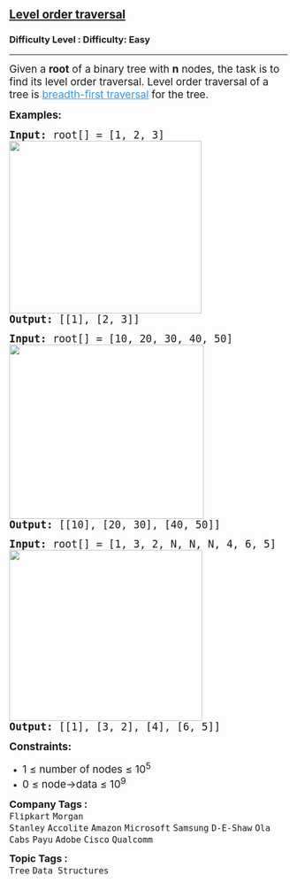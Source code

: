 <h2><a href="https://www.geeksforgeeks.org/problems/level-order-traversal/1?itm_source=geeksforgeeks&itm_medium=article&itm_campaign=practice_card">Level order traversal</a></h2><h3>Difficulty Level : Difficulty: Easy</h3><hr><div class="problems_problem_content__Xm_eO"><p><span style="font-size: 14pt;">Given a&nbsp;<strong>root</strong>&nbsp;of a binary tree with&nbsp;<strong>n</strong> nodes, the task is to find its level order traversal. </span><span style="font-size: 14pt;">Level order traversal of a tree is&nbsp;<a href="http://www.geeksforgeeks.org/breadth-first-traversal-for-a-graph/"><span style="text-decoration: underline; color: #3598db;">breadth-first traversal</span></a>&nbsp;for the tree.</span></p>
<p><span style="font-size: 14pt;"><strong>Examples:</strong></span></p>
<pre><span style="font-size: 14pt;"><strong>Input:</strong> root[] = [1, 2, 3]<br><img src="https://media.geeksforgeeks.org/img-practice/prod/addEditProblem/700511/Web/Other/blobid0_1738405019.png" width="348" height="312">
<strong>Output: </strong>[[1], [2, 3]]
</span></pre>
<pre><span style="font-size: 14pt;"><strong>Input:</strong> root[] = [10, 20, 30, 40, 50]<br><img src="https://media.geeksforgeeks.org/img-practice/prod/addEditProblem/700511/Web/Other/blobid2_1738405085.png" width="352" height="315">
<strong>Output: </strong>[[10], [20, 30], [40, 50]]</span></pre>
<pre><span style="font-size: 14pt;"><strong>Input:</strong> root[] = [1, 3, 2, N, N, N, 4, 6, 5]<br><img src="https://media.geeksforgeeks.org/img-practice/prod/addEditProblem/700511/Web/Other/blobid3_1738405128.png" width="349" height="309">
<strong>Output: </strong>[[1], [3, 2], [4], [6, 5]]</span></pre>
<p><span style="font-size: 14pt;"><strong>Constraints:</strong></span></p>
<ul>
<li><span style="font-size: 14pt;">1 ≤ number of nodes ≤ 10<sup>5</sup></span></li>
<li><span style="font-size: 14pt;">0 ≤ node-&gt;data ≤ 10<sup>9</sup></span></li>
</ul></div><p><span style=font-size:18px><strong>Company Tags : </strong><br><code>Flipkart</code>&nbsp;<code>Morgan Stanley</code>&nbsp;<code>Accolite</code>&nbsp;<code>Amazon</code>&nbsp;<code>Microsoft</code>&nbsp;<code>Samsung</code>&nbsp;<code>D-E-Shaw</code>&nbsp;<code>Ola Cabs</code>&nbsp;<code>Payu</code>&nbsp;<code>Adobe</code>&nbsp;<code>Cisco</code>&nbsp;<code>Qualcomm</code>&nbsp;<br><p><span style=font-size:18px><strong>Topic Tags : </strong><br><code>Tree</code>&nbsp;<code>Data Structures</code>&nbsp;
